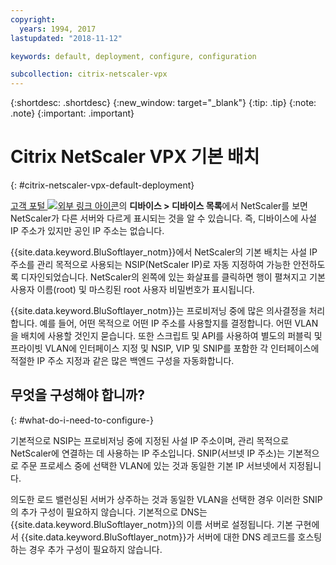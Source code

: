 ```yaml
---
copyright:
  years: 1994, 2017
lastupdated: "2018-11-12"

keywords: default, deployment, configure, configuration

subcollection: citrix-netscaler-vpx
---
```


{:shortdesc: .shortdesc}
{:new_window: target="_blank"}
{:tip: .tip}
{:note: .note}
{:important: .important}

# Citrix NetScaler VPX 기본 배치
{: #citrix-netscaler-vpx-default-deployment}

[고객 포털 ![외부 링크 아이콘](../../icons/launch-glyph.svg "외부 링크 아이콘")](https://control.softlayer.com/)의 **디바이스 > 디바이스 목록**에서 NetScaler를 보면 NetScaler가 다른 서버와 다르게 표시되는 것을 알 수 있습니다. 즉, 디바이스에 사설 IP 주소가 있지만 공인 IP 주소는 없습니다.

{{site.data.keyword.BluSoftlayer_notm}}에서 NetScaler의 기본 배치는 사설 IP 주소를 관리 목적으로 사용되는 NSIP(NetScaler IP)로 자동 지정하여 가능한 안전하도록 디자인되었습니다. NetScaler의 왼쪽에 있는 화살표를 클릭하면 행이 펼쳐지고 기본 사용자 이름(root) 및 마스킹된 root 사용자 비밀번호가 표시됩니다.

{{site.data.keyword.BluSoftlayer_notm}}는 프로비저닝 중에 많은 의사결정을 처리합니다. 예를 들어, 어떤 목적으로 어떤 IP 주소를 사용할지를 결정합니다. 어떤 VLAN을 배치에 사용할 것인지 묻습니다. 또한 스크립트 및 API를 사용하여 별도의 퍼블릭 및 프라이빗 VLAN에 인터페이스 지정 및 NSIP, VIP 및 SNIP를 포함한 각 인터페이스에 적절한 IP 주소 지정과 같은 많은 백엔드 구성을 자동화합니다.

## 무엇을 구성해야 합니까?
{: #what-do-i-need-to-configure-}

기본적으로 NSIP는 프로비저닝 중에 지정된 사설 IP 주소이며, 관리 목적으로 NetScaler에 연결하는 데 사용하는 IP 주소입니다. SNIP(서브넷 IP 주소)는 기본적으로 주문 프로세스 중에 선택한 VLAN에 있는 것과 동일한 기본 IP 서브넷에서 지정됩니다.

의도한 로드 밸런싱된 서버가 상주하는 것과 동일한 VLAN을 선택한 경우 이러한 SNIP의 추가 구성이 필요하지 않습니다. 기본적으로 DNS는 {{site.data.keyword.BluSoftlayer_notm}}의 이름 서버로 설정됩니다. 기본 구현에서 {{site.data.keyword.BluSoftlayer_notm}}가 서버에 대한 DNS 레코드를 호스팅하는 경우 추가 구성이 필요하지 않습니다.
